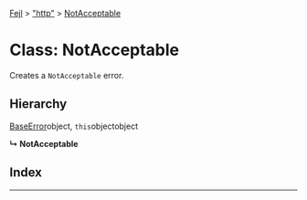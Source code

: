 [Fejl](../README.md) > ["http"](../modules/_http_.md) > [NotAcceptable](../classes/_http_.notacceptable.md)



# Class: NotAcceptable


Creates a `NotAcceptable` error.

## Hierarchy


 [BaseError](_make_error_class_.baseerror.md)object, `this`objectobject

**↳ NotAcceptable**







## Index


---

